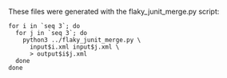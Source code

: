 These files were generated with the flaky_junit_merge.py script:

~~~
for i in `seq 3`; do
  for j in `seq 3`; do
    python3 ../flaky_junit_merge.py \
      input$i.xml input$j.xml \
      > output$i$j.xml
  done
done
~~~
